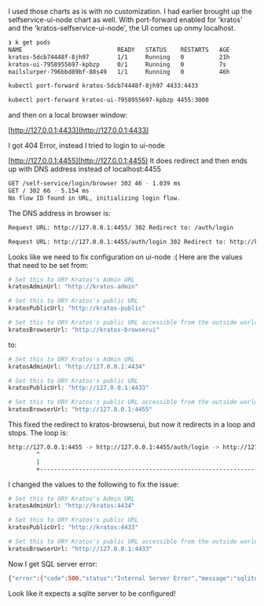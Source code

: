 
I used those charts as is with no customization.  I had earlier brought up the selfservice-ui-node chart as well.
With port-forward enabled for 'kratos' and the 'kratos-selfservice-ui-node', the UI comes up onmy localhost.

```bash
❯ k get pods
NAME                           READY   STATUS    RESTARTS   AGE
kratos-5dcb74448f-8jh97        1/1     Running   0          21h
kratos-ui-7958955697-kpbzp     0/1     Running   0          7s
mailslurper-796bbd89bf-88s49   1/1     Running   0          46h
```

```bash
kubectl port-forward kratos-5dcb74448f-8jh97 4433:4433

kubectl port-forward kratos-ui-7958955697-kpbzp 4455:3000
```
and then on a local browser window:

[http://127.0.0.1:4433](http://127.0.0.1:4433)

I got 404 Error, instead I tried to login to ui-node

[http://127.0.0.1:4455](http://127.0.0.1:4455)
It does redirect and then ends up with DNS address instead of localhost:4455

```bash
GET /self-service/login/browser 302 46 - 1.039 ms
GET / 302 66 - 5.154 ms
No flow ID found in URL, initializing login flow.
```

The DNS address in browser is:
```bash
Request URL: http://127.0.0.1:4455/ 302 Redirect to: /auth/login

Request URL: http://127.0.0.1:4455/auth/login 302 Redirect to: http://kratos-browserui/self-service/login/browser
```
Looks like we need to fix configuration on ui-node :(
Here are the values that need to be set from:

```bash
# Set this to ORY Kratos's Admin URL
kratosAdminUrl: "http://kratos-admin"

# Set this to ORY Kratos's public URL
kratosPublicUrl: "http://kratos-public"

# Set this to ORY Kratos's public URL accessible from the outside world.
kratosBrowserUrl: "http://kratos-browserui"
```

to:

```bash
# Set this to ORY Kratos's Admin URL
kratosAdminUrl: "http://127.0.0.1:4434"

# Set this to ORY Kratos's public URL
kratosPublicUrl: "http://127.0.0.1:4433"

# Set this to ORY Kratos's public URL accessible from the outside world.
kratosBrowserUrl: "http://127.0.0.1:4455"
```

This fixed the redirect to kratos-browserui, but now it redirects in a loop and stops.
The loop is:

```bash
http://127.0.0.1:4455 -> http://127.0.0.1:4455/auth/login -> http://127.0.0.1:4455/self-service/login/browser +
        ^                                                                                                     |
        |                                                                                                     |
        +-----------------------------------------------------------------------------------------------------+

```

I changed the values to the following to fix the issue:

```bash
# Set this to ORY Kratos's Admin URL
kratosAdminUrl: "http://kratos:4434"

# Set this to ORY Kratos's public URL
kratosPublicUrl: "http://kratos:4433"

# Set this to ORY Kratos's public URL accessible from the outside world.
kratosBrowserUrl: "http://127.0.0.1:4433"
```

Now I get SQL server error:

```bash
{"error":{"code":500,"status":"Internal Server Error","message":"sqlite create: no such table: selfservice_errors"}}
```

Look like it expects a sqlite server to be configured!


